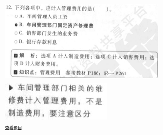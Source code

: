 ![](a509b115cb2d50213af882cce8cf17e4.png)

![](82a72f01453ffde7f61855e5086afc24.png)

[查看题目](../考前模拟测试题（1）.md#112-单选)

